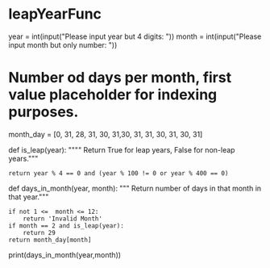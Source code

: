 # leapYearFunc
year = int(input("Please input year but 4 digits: "))
month = int(input("Please input month but only number: "))
# Number od days per month, first value placeholder for indexing purposes.
month_day = [0, 31, 28, 31, 30, 31,30, 31, 31, 30, 31, 30, 31]

def is_leap(year):
    """" Return True for leap years, False for non-leap years."""

    return year % 4 == 0 and (year % 100 != 0 or year % 400 == 0)

def days_in_month(year, month):
    """ Return number of days in that month in that year."""

    if not 1 <=  month <= 12:
        return 'Invalid Month'
    if month == 2 and is_leap(year):
        return 29
    return month_day[month]
print(days_in_month(year,month))
